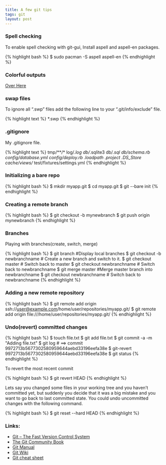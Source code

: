 ```yaml
---
title: A few git tips
tags: git
layout: post
---
```


### Spell checking

To enable spell checking with git-gui, Install aspell and aspell-en packages.

{% highlight bash %}
$ sudo pacman -S aspell aspell-en
{% endhighlight %}

### Colorful outputs

[Over Here](http://kozgun.net/articles/21-Lets-bring-some-colors-to--git.html)

### swap files

To ignore all “.swp” files add the following line to your “.git/info/exclude” file.

{% highlight text %}
*.swp
{% endhighlight %}

### .gitignore

My .gitignore file.

{% highlight text %}
tmp/**/*
log/*.log
db/*.sqlite3
db/*.sql
db/schema.rb
config/database.yml
config/deploy.rb
.loadpath
.project
.DS_Store
cache/views/*
test/fixtures/settings.yml
{% endhighlight %}

### Initializing a bare repo

{% highlight bash %}
$ mkdir myapp.git
$ cd myapp.git
$ git --bare init
{% endhighlight %}

### Creating a remote branch

{% highlight bash %}
$ git checkout -b mynewbranch
$ git push origin mynewbranch
{% endhighlight %}

### Branches

Playing with branches(create, switch, merge)

{% highlight bash %}
$ git branch #Display local branches
$ git checkout -b newbranchname # Create a new branch and switch to it.
$ git checkout master # Switch back to master
$ git checkout newbranchname # Switch back to newbranchname
$ git merge master #Merge master branch into newbranchname
$ git checkout newbranchname # Switch back to newbranchname
{% endhighlight %}

### Adding a new remote repository

{% highlight bash %}
$ git remote add origin ssh://user@example.com/home/user/repositories/myapp.git/
$ git remote add origin file:///home/user/repositories/myapp.git/
{% endhighlight %}

### Undo(revert) committed changes

{% highlight bash %}
$ touch file.txt
$ git add file.txt
$ git commit -a -m "Adding file.txt"
$ git log # ==> commit 9972713b5677302580959644aebd33196eefa38e 
$ git-revert 9972713b5677302580959644aebd33196eefa38e
$ git status
{% endhighlight %}

To revert the most recent commit

{% highlight bash %}
$ git revert HEAD
{% endhighlight %}

Lets say you changed some files in your working tree and you haven’t committed yet, but suddenly you decide that it was a big mistake and you want to go back to last committed state. You could undo uncommitted changes with the following command.

{% highlight bash %}
$ git reset --hard HEAD 
{% endhighlight %}

### Links:

* [Git – The Fast Version Control System](http://git-scm.com/)
* [The Git Community Book](http://book.git-scm.com/index.html)
* [Git Manual](http://www.kernel.org/pub/software/scm/git/docs/)
* [Git Wiki](http://git.or.cz/gitwiki)
* [Git cheat sheet](http://ktown.kde.org/~zrusin/git/git-cheat-sheet-medium.png)
